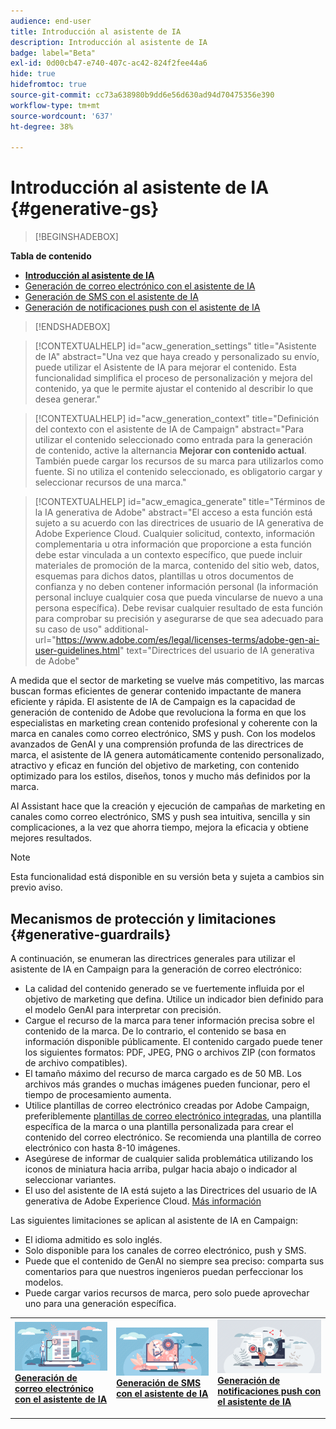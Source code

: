 ```yaml
---
audience: end-user
title: Introducción al asistente de IA
description: Introducción al asistente de IA
badge: label="Beta"
exl-id: 0d00cb47-e740-407c-ac42-824f2fee44a6
hide: true
hidefromtoc: true
source-git-commit: cc73a638980b9dd6e56d630ad94d70475356e390
workflow-type: tm+mt
source-wordcount: '637'
ht-degree: 38%

---
```


# Introducción al asistente de IA {#generative-gs}

>[!BEGINSHADEBOX]

**Tabla de contenido**

* **[Introducción al asistente de IA](generative-gs.md)**
* [Generación de correo electrónico con el asistente de IA](generative-content.md)
* [Generación de SMS con el asistente de IA](generative-sms.md)
* [Generación de notificaciones push con el asistente de IA](generative-push.md)

>[!ENDSHADEBOX]

>[!CONTEXTUALHELP]
>id="acw_generation_settings"
>title="Asistente de IA"
>abstract="Una vez que haya creado y personalizado su envío, puede utilizar el Asistente de IA para mejorar el contenido.  Esta funcionalidad simplifica el proceso de personalización y mejora del contenido, ya que le permite ajustar el contenido al describir lo que desea generar."


>[!CONTEXTUALHELP]
>id="acw_generation_context"
>title="Definición del contexto con el asistente de IA de Campaign"
>abstract="Para utilizar el contenido seleccionado como entrada para la generación de contenido, active la alternancia **Mejorar con contenido actual**. También puede cargar los recursos de su marca para utilizarlos como fuente. Si no utiliza el contenido seleccionado, es obligatorio cargar y seleccionar recursos de una marca."


>[!CONTEXTUALHELP]
>id="acw_emagica_generate"
>title="Términos de la IA generativa de Adobe"
>abstract="El acceso a esta función está sujeto a su acuerdo con las directrices de usuario de IA generativa de Adobe Experience Cloud. Cualquier solicitud, contexto, información complementaria u otra información que proporcione a esta función debe estar vinculada a un contexto específico, que puede incluir materiales de promoción de la marca, contenido del sitio web, datos, esquemas para dichos datos, plantillas u otros documentos de confianza y no deben contener información personal (la información personal incluye cualquier cosa que pueda vincularse de nuevo a una persona específica). Debe revisar cualquier resultado de esta función para comprobar su precisión y asegurarse de que sea adecuado para su caso de uso"
>additional-url="https://www.adobe.com/es/legal/licenses-terms/adobe-gen-ai-user-guidelines.html" text="Directrices del usuario de IA generativa de Adobe"

A medida que el sector de marketing se vuelve más competitivo, las marcas buscan formas eficientes de generar contenido impactante de manera eficiente y rápida. El asistente de IA de Campaign es la capacidad de generación de contenido de Adobe que revoluciona la forma en que los especialistas en marketing crean contenido profesional y coherente con la marca en canales como correo electrónico, SMS y push. Con los modelos avanzados de GenAI y una comprensión profunda de las directrices de marca, el asistente de IA genera automáticamente contenido personalizado, atractivo y eficaz en función del objetivo de marketing, con contenido optimizado para los estilos, diseños, tonos y mucho más definidos por la marca.

AI Assistant hace que la creación y ejecución de campañas de marketing en canales como correo electrónico, SMS y push sea intuitiva, sencilla y sin complicaciones, a la vez que ahorra tiempo, mejora la eficacia y obtiene mejores resultados.

>[!NOTE]
>
>Esta funcionalidad está disponible en su versión beta y sujeta a cambios sin previo aviso.

## Mecanismos de protección y limitaciones {#generative-guardrails}

A continuación, se enumeran las directrices generales para utilizar el asistente de IA en Campaign para la generación de correo electrónico:

* La calidad del contenido generado se ve fuertemente influida por el objetivo de marketing que defina. Utilice un indicador bien definido para el modelo GenAI para interpretar con precisión. 
* Cargue el recurso de la marca para tener información precisa sobre el contenido de la marca. De lo contrario, el contenido se basa en información disponible públicamente. El contenido cargado puede tener los siguientes formatos: PDF, JPEG, PNG o archivos ZIP (con formatos de archivo compatibles).
* El tamaño máximo del recurso de marca cargado es de 50 MB. Los archivos más grandes o muchas imágenes pueden funcionar, pero el tiempo de procesamiento aumenta.
* Utilice plantillas de correo electrónico creadas por Adobe Campaign, preferiblemente [plantillas de correo electrónico integradas](../email/create-email-templates.md), una plantilla específica de la marca o una plantilla personalizada para crear el contenido del correo electrónico. Se recomienda una plantilla de correo electrónico con hasta 8-10 imágenes.
* Asegúrese de informar de cualquier salida problemática utilizando los iconos de miniatura hacia arriba, pulgar hacia abajo o indicador al seleccionar variantes.
* El uso del asistente de IA está sujeto a las Directrices del usuario de IA generativa de Adobe Experience Cloud. [Más información](https://www.adobe.com/es/legal/licenses-terms/adobe-gen-ai-user-guidelines.html)

Las siguientes limitaciones se aplican al asistente de IA en Campaign:

* El idioma admitido es solo inglés.
* Solo disponible para los canales de correo electrónico, push y SMS.
* Puede que el contenido de GenAI no siempre sea preciso: comparta sus comentarios para que nuestros ingenieros puedan perfeccionar los modelos.
* Puede cargar varios recursos de marca, pero solo puede aprovechar uno para una generación específica.

<table style="table-layout:fixed"><tr style="border: 0;">
<td>
<a href="generative-content.md">
<img alt="Generación de correo electrónico" src="assets/do-not-localize/text-genai.jpeg">
</a>
<div>
<a href="generative-content.md"><strong>Generación de correo electrónico con el asistente de IA</strong></a>
</div>
<p>
</td>
<td>
<a href="generative-sms.md">
<img alt="Generación de SMS" src="assets/do-not-localize/image-genai.jpeg">
</a>
<div><a href="generative-sms.md"><strong>Generación de SMS con el asistente de IA</strong>
</div>
<p>
</td>
<td>
<a href="generative-push.md">
<img alt="Generación push" src="assets/do-not-localize/email-genai.jpeg">
</a>
<div>
<a href="generative-push.md"><strong>Generación de notificaciones push con el asistente de IA</strong></a>
</div>
<p></td>
</tr></table>
